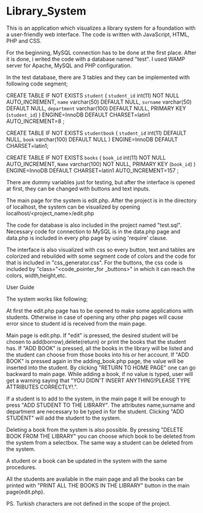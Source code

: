 # Library_System

This is an application which visualizes a library system for a foundation with a user-friendly web interface. The code is written with JavaScript, HTML, PHP and CSS. 

For the beginning, MySQL connection has to be done at the first place. After it is done, i writed the code with a database named "test".
I used WAMP server for Apache, MySQL and PHP configuration. 

In the test database, there are 3 tables and they can be implemented with following code segment;

CREATE TABLE IF NOT EXISTS `student` (
  `student_id` int(11) NOT NULL AUTO_INCREMENT,
  `name` varchar(50) DEFAULT NULL,
  `surname` varchar(50) DEFAULT NULL,
  `department` varchar(100) DEFAULT NULL,
  PRIMARY KEY (`student_id`)
) ENGINE=InnoDB  DEFAULT CHARSET=latin1 AUTO_INCREMENT=8 ;

CREATE TABLE IF NOT EXISTS `studentbook` (
  `student_id` int(11) DEFAULT NULL,
  `book` varchar(100) DEFAULT NULL
) ENGINE=InnoDB DEFAULT CHARSET=latin1;


CREATE TABLE IF NOT EXISTS `books` (
  `book_id` int(11) NOT NULL AUTO_INCREMENT,
  `Name` varchar(100) NOT NULL,
  PRIMARY KEY (`book_id`)
) ENGINE=InnoDB  DEFAULT CHARSET=latin1 AUTO_INCREMENT=157 ;


There are dummy variables just for testing, but after the interface is opened at first, they can be changed with buttons and text 
inputs. 

The main page for the system is edit.php. After the project is in the directory of localhost, the system can be visualized by opening 
localhost/<project_name>/edit.php 

The code for database is also included in the project named "test.sql". Necessary code for connection to MySQL is in the data.php page and data.php is included in every php page by using 'require' clause. 

The interface is also visualized with css so every button, text and tables are colorized and rebuilded with some segment code of colors
and the code for that is included in "css_generator.css". For the buttons, the css code is included by "class="<code_pointer_for
_buttons>" in which it can reach the colors, width,height,etc. 


User Guide

The system works like following;

At first the edit.php page has to be opened to make some applications with students. Otherwise in case of opening any other php pages will cause error since to student id is received from the main page. 

Main page is edit.php. If "edit" is pressed, the desired student will be chosen to add(borrow),delete(return) or print the books that the student has. If "ADD BOOK" is pressed, all the books in the library will be listed and the student can choose from those books into his or her account. If "ADD BOOK" is pressed again in the adding_book.php page, the value will be inserted into the student. By clicking "RETURN TO HOME PAGE" one can go backward to main page. While adding a book, if no value is typed, user will get a warning saying that "YOU DIDN'T INSERT ANYTHING!PLEASE TYPE ATTRIBUTES CORRECTLY!.". 

If a student is to add to the system, in the main page it will be enough to press "ADD STUDENT TO THE LIBRARY". The attributes name,surname and department are necessary to be typed in for the student. Clicking "ADD STUDENT" will add the student to the system.

Deleting a book from the system is also possible. By pressing "DELETE BOOK FROM THE LIBRARY" you can choose which book to be deleted from the system from a selectbox. The same way a student can be deleted from the system. 

A student or a book can be updated in the system with the same procedures. 

All the students are available in the main page and all the books can be printed with "PRINT ALL THE BOOKS IN THE LIBRARY" button in the main page(edit.php).

PS. Turkish characters are not defined in the scope of the project. 






